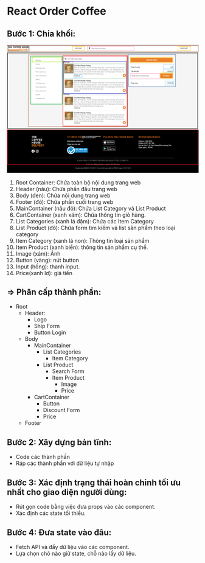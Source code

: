 # React Order Coffee

## Bước 1: Chia khối:

<img src="./src/img/chiakhoi.png">

1. Root Container: Chứa toàn bộ nội dung trang web
2. Header (nâu): Chứa phần đầu trang web
3. Body (đen): Chứa nội dung trang web
4. Footer (đỏ): Chứa phần cuối trang web
5. MainContainer (nâu đỏ): Chứa List Category và List Product
6. CartContainer (xanh xám): Chứa thông tin giỏ hàng.
7. List Categories (xanh lá đậm): Chứa các Item Category
8. List Product (đỏ): Chứa form tìm kiếm và list sản phẩm theo loại category
9. Item Category (xanh lá non): Thông tin loại sản phẩm
10. Item Product (xanh biển): thông tin sản phẩm cụ thể.
11. Image (xám): Ảnh
12. Button (vàng): nút button
13. Input (hồng): thanh input.
14. Price(xanh lơ): giá tiền

## => Phân cấp thành phần:

- Root
  - Header:
    - Logo
    - Ship Form
    - Button Login
  - Body
    - MainContainer
      - List Categories
        - Item Category
      - List Product
        - Search Form
        - Item Product
          - Image
          - Price
    - CartContainer
      - Button
      - Discount Form
      - Price
  - Footer

## Bước 2: Xây dựng bản tĩnh:

- Code các thành phần
- Ráp các thành phần với dữ liệu tự nhập

## Bước 3: Xác định trạng thái hoàn chỉnh tối ưu nhất cho giao diện người dùng:

- Rút gọn code bằng việc đưa props vào các component.
- Xác định các state tối thiểu.

## Bước 4: Đưa state vào đâu:

- Fetch API và đẩy dữ liệu vào các component.
- Lựa chọn chô nào giữ state, chỗ nào lấy dữ liệu.
